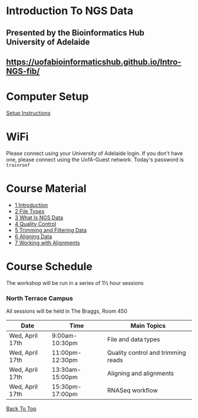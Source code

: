 # Introduction To NGS Data

## Presented by the Bioinformatics Hub <br> University of Adelaide
## https://uofabioinformaticshub.github.io/Intro-NGS-fib/

# Computer Setup

[Setup Instructions](install/setup)

# WiFi

Please connect using your University of Adelaide login.
If you don't have one, please connect using the UofA-Guest network.
Today's password is `trainroof`

# Course Material

- [1 Introduction](notes/1-introduction)
- [2 File Types](notes/2-file_types)
- [3 What Is NGS Data](notes/3-raw_data)
- [4 Quality Control](notes/4-quality_control)
- [5 Trimming and Filtering Data](notes/5-filtering_sequence)
- [6 Aligning Data](notes/6-alignment)
- [7 Working with Alignments](notes/7-working_with_alignments)

# Course Schedule

The workshop will be run in a series of 1½ hour sessions

### North Terrace Campus

All sessions will be held in The Braggs, Room 450

| Date | Time | Main Topics |
| ---------- |---------- | ---------- |
| Wed, April 17th |  9:00am-10:30pm  | File and data types |
| Wed, April 17th | 11:00pm-12:30pm  | Quality control and trimming reads |
| Wed, April 17th | 13:30am-15:00pm  | Aligning and alignments |
| Wed, April 17th | 15:30pm-17:00pm  | RNASeq workflow |

[Back To Top](#introduction-to-ngs-data)
